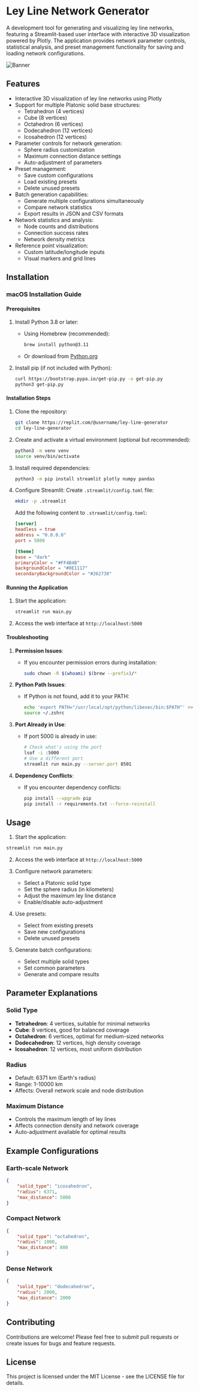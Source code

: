 # Ley Line Network Generator

A development tool for generating and visualizing ley line networks, featuring a Streamlit-based user interface with interactive 3D visualization powered by Plotly. The application provides network parameter controls, statistical analysis, and preset management functionality for saving and loading network configurations.

![Banner](LeyLineNodeGenerator-Screenshot1.jpg)

## Features

- Interactive 3D visualization of ley line networks using Plotly
- Support for multiple Platonic solid base structures:
  - Tetrahedron (4 vertices)
  - Cube (8 vertices)
  - Octahedron (6 vertices)
  - Dodecahedron (12 vertices)
  - Icosahedron (12 vertices)
- Parameter controls for network generation:
  - Sphere radius customization
  - Maximum connection distance settings
  - Auto-adjustment of parameters
- Preset management:
  - Save custom configurations
  - Load existing presets
  - Delete unused presets
- Batch generation capabilities:
  - Generate multiple configurations simultaneously
  - Compare network statistics
  - Export results in JSON and CSV formats
- Network statistics and analysis:
  - Node counts and distributions
  - Connection success rates
  - Network density metrics
- Reference point visualization:
  - Custom latitude/longitude inputs
  - Visual markers and grid lines

## Installation

### macOS Installation Guide

#### Prerequisites
1. Install Python 3.8 or later:
   - Using Homebrew (recommended):
     ```bash
     brew install python@3.11
     ```
   - Or download from [Python.org](https://www.python.org/downloads/macos/)

2. Install pip (if not included with Python):
   ```bash
   curl https://bootstrap.pypa.io/get-pip.py -o get-pip.py
   python3 get-pip.py
   ```

#### Installation Steps
1. Clone the repository:
   ```bash
   git clone https://replit.com/@username/ley-line-generator
   cd ley-line-generator
   ```

2. Create and activate a virtual environment (optional but recommended):
   ```bash
   python3 -m venv venv
   source venv/bin/activate
   ```

3. Install required dependencies:
   ```bash
   python3 -m pip install streamlit plotly numpy pandas
   ```

4. Configure Streamlit:
   Create `.streamlit/config.toml` file:
   ```bash
   mkdir -p .streamlit
   ```
   Add the following content to `.streamlit/config.toml`:
   ```toml
   [server]
   headless = true
   address = "0.0.0.0"
   port = 5000

   [theme]
   base = "dark"
   primaryColor = "#FF4B4B"
   backgroundColor = "#0E1117"
   secondaryBackgroundColor = "#262730"
   ```

#### Running the Application
1. Start the application:
   ```bash
   streamlit run main.py
   ```

2. Access the web interface at `http://localhost:5000`

#### Troubleshooting
1. **Permission Issues**:
   - If you encounter permission errors during installation:
     ```bash
     sudo chown -R $(whoami) $(brew --prefix)/*
     ```

2. **Python Path Issues**:
   - If Python is not found, add it to your PATH:
     ```bash
     echo 'export PATH="/usr/local/opt/python/libexec/bin:$PATH"' >> ~/.zshrc
     source ~/.zshrc
     ```

3. **Port Already in Use**:
   - If port 5000 is already in use:
     ```bash
     # Check what's using the port
     lsof -i :5000
     # Use a different port
     streamlit run main.py --server.port 8501
     ```

4. **Dependency Conflicts**:
   - If you encounter dependency conflicts:
     ```bash
     pip install --upgrade pip
     pip install -r requirements.txt --force-reinstall
     ```

## Usage

1. Start the application:
```bash
streamlit run main.py
```

2. Access the web interface at `http://localhost:5000`

3. Configure network parameters:
   - Select a Platonic solid type
   - Set the sphere radius (in kilometers)
   - Adjust the maximum ley line distance
   - Enable/disable auto-adjustment

4. Use presets:
   - Select from existing presets
   - Save new configurations
   - Delete unused presets

5. Generate batch configurations:
   - Select multiple solid types
   - Set common parameters
   - Generate and compare results

## Parameter Explanations

### Solid Type
- **Tetrahedron**: 4 vertices, suitable for minimal networks
- **Cube**: 8 vertices, good for balanced coverage
- **Octahedron**: 6 vertices, optimal for medium-sized networks
- **Dodecahedron**: 12 vertices, high density coverage
- **Icosahedron**: 12 vertices, most uniform distribution

### Radius
- Default: 6371 km (Earth's radius)
- Range: 1-10000 km
- Affects: Overall network scale and node distribution

### Maximum Distance
- Controls the maximum length of ley lines
- Affects connection density and network coverage
- Auto-adjustment available for optimal results

## Example Configurations

### Earth-scale Network
```json
{
    "solid_type": "icosahedron",
    "radius": 6371,
    "max_distance": 5000
}
```

### Compact Network
```json
{
    "solid_type": "octahedron",
    "radius": 1000,
    "max_distance": 800
}
```

### Dense Network
```json
{
    "solid_type": "dodecahedron",
    "radius": 2000,
    "max_distance": 2000
}
```

## Contributing

Contributions are welcome! Please feel free to submit pull requests or create issues for bugs and feature requests.

## License

This project is licensed under the MIT License - see the LICENSE file for details.

